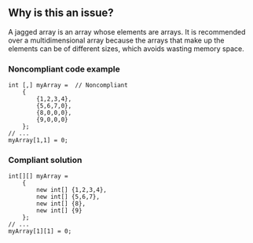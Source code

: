 ## Why is this an issue?

A jagged array is an array whose elements are arrays. It is recommended over a multidimensional array because the arrays that make up the elements
can be of different sizes, which avoids wasting memory space.

### Noncompliant code example

    int [,] myArray =  // Noncompliant
        {
            {1,2,3,4},
            {5,6,7,0},
            {8,0,0,0},
            {9,0,0,0}
        };
    // ...
    myArray[1,1] = 0;

### Compliant solution

    int[][] myArray =
        {
            new int[] {1,2,3,4},
            new int[] {5,6,7},
            new int[] {8},
            new int[] {9}
        };
    // ...
    myArray[1][1] = 0;
